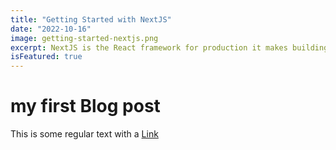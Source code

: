 ```yaml
---
title: "Getting Started with NextJS"
date: "2022-10-16"
image: getting-started-nextjs.png
excerpt: NextJS is the React framework for production it makes building fullstack React apps a breathe, and ships with built in server side "rendering.
isFeatured: true
---
```


# my first Blog post

This is some regular text with a [Link](https://google.com)
